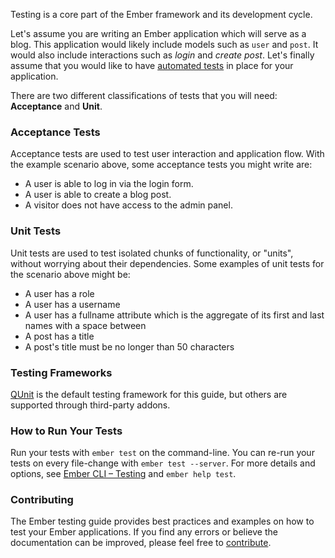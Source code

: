 Testing is a core part of the Ember framework and its development cycle.

Let's assume you are writing an Ember application which will serve as a blog. 
This application would likely include models such as `user` and `post`. It would 
also include interactions such as _login_ and _create post_. Let's finally 
assume that you would like to have [automated tests] in place for your application. 

There are two different classifications of tests that you will need: 
**Acceptance** and **Unit**.

### Acceptance Tests

Acceptance tests are used to test user interaction and application flow. With 
the example scenario above, some acceptance tests you might write are:

* A user is able to log in via the login form.
* A user is able to create a blog post.
* A visitor does not have access to the admin panel.

### Unit Tests

Unit tests are used to test isolated chunks of functionality, or "units", without 
worrying about their dependencies. Some examples of unit tests for the scenario 
above might be:

* A user has a role
* A user has a username
* A user has a fullname attribute which is the aggregate of its first and last 
  names with a space between
* A post has a title
* A post's title must be no longer than 50 characters

### Testing Frameworks

[QUnit] is the default testing framework for this guide, but others are 
supported through third-party addons.

### How to Run Your Tests

Run your tests with `ember test` on the command-line. You can re-run your tests on every file-change with `ember test --server`. For more details and options, see [Ember CLI – Testing](http://www.ember-cli.com/#testing) and `ember help test`.

### Contributing

The Ember testing guide provides best practices and examples on how to test your
Ember applications. If you find any errors or believe the documentation can be
improved, please feel free to [contribute].

[automated tests]: http://en.wikipedia.org/wiki/Test_automation
[QUnit]: http://qunitjs.com/
[contribute]: https://github.com/ember-learn/guides-source/
